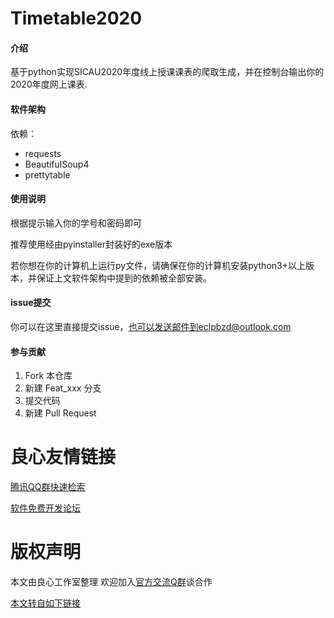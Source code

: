 # Timetable2020

#### 介绍
基于python实现SICAU2020年度线上授课课表的爬取生成，并在控制台输出你的2020年度网上课表.

#### 软件架构
依赖：
* requests
* BeautifulSoup4
* prettytable

#### 使用说明

根据提示输入你的学号和密码即可

推荐使用经由pyinstaller封装好的exe版本

若你想在你的计算机上运行py文件，请确保在你的计算机安装python3+以上版本，并保证上文软件架构中提到的依赖被全部安装。

#### issue提交

你可以在这里直接提交issue，也可以发送邮件到eclpbzd@outlook.com

#### 参与贡献

1.  Fork 本仓库
2.  新建 Feat_xxx 分支
3.  提交代码
4.  新建 Pull Request


 # 良心友情链接

[腾讯QQ群快速检索](http://u.720life.cn/s/8cf73f7c)

[软件免费开发论坛](http://u.720life.cn/s/bbb01dc0)

# 版权声明 

本文由良心工作室整理 欢迎加入[官方交流Q群](https://u.720life.cn/s/f2316816)谈合作

[本文转自如下链接](http://u.720life.cn/g/2e71d0f0a5c601172267ba20d3a43c6ec94b7a065478146803cfbe25d32f7718a373baa915dd371c5c923fe4c815ace0f91129c967b96d5309c3af2d96146555)